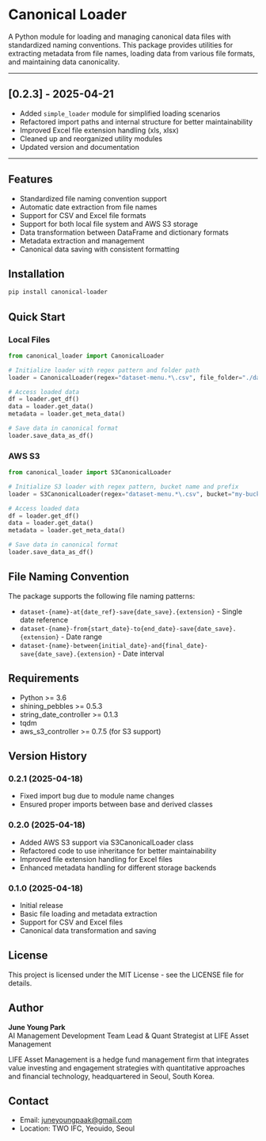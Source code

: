 # Canonical Loader

A Python module for loading and managing canonical data files with standardized naming conventions. This package provides utilities for extracting metadata from file names, loading data from various file formats, and maintaining data canonicality.

---

## [0.2.3] - 2025-04-21

- Added `simple_loader` module for simplified loading scenarios
- Refactored import paths and internal structure for better maintainability
- Improved Excel file extension handling (xls, xlsx)
- Cleaned up and reorganized utility modules
- Updated version and documentation

---

## Features

- Standardized file naming convention support
- Automatic date extraction from file names
- Support for CSV and Excel file formats
- Support for both local file system and AWS S3 storage
- Data transformation between DataFrame and dictionary formats
- Metadata extraction and management
- Canonical data saving with consistent formatting

## Installation

```bash
pip install canonical-loader
```

## Quick Start

### Local Files

```python
from canonical_loader import CanonicalLoader

# Initialize loader with regex pattern and folder path
loader = CanonicalLoader(regex="dataset-menu.*\.csv", file_folder="./dataset-canon")

# Access loaded data
df = loader.get_df()
data = loader.get_data()
metadata = loader.get_meta_data()

# Save data in canonical format
loader.save_data_as_df()
```

### AWS S3

```python
from canonical_loader import S3CanonicalLoader

# Initialize S3 loader with regex pattern, bucket name and prefix
loader = S3CanonicalLoader(regex="dataset-menu.*\.csv", bucket="my-bucket", bucket_prefix="data/")

# Access loaded data
df = loader.get_df()
data = loader.get_data()
metadata = loader.get_meta_data()

# Save data in canonical format
loader.save_data_as_df()
```

## File Naming Convention

The package supports the following file naming patterns:

- `dataset-{name}-at{date_ref}-save{date_save}.{extension}` - Single date reference
- `dataset-{name}-from{start_date}-to{end_date}-save{date_save}.{extension}` - Date range
- `dataset-{name}-between{initial_date}-and{final_date}-save{date_save}.{extension}` - Date interval

## Requirements

- Python >= 3.6
- shining_pebbles >= 0.5.3
- string_date_controller >= 0.1.3
- tqdm
- aws_s3_controller >= 0.7.5 (for S3 support)

## Version History

### 0.2.1 (2025-04-18)
- Fixed import bug due to module name changes
- Ensured proper imports between base and derived classes

### 0.2.0 (2025-04-18)
- Added AWS S3 support via S3CanonicalLoader class
- Refactored code to use inheritance for better maintainability
- Improved file extension handling for Excel files
- Enhanced metadata handling for different storage backends

### 0.1.0 (2025-04-18)
- Initial release
- Basic file loading and metadata extraction
- Support for CSV and Excel files
- Canonical data transformation and saving

## License

This project is licensed under the MIT License - see the LICENSE file for details.

## Author

**June Young Park**  
AI Management Development Team Lead & Quant Strategist at LIFE Asset Management

LIFE Asset Management is a hedge fund management firm that integrates value investing and engagement strategies with quantitative approaches and financial technology, headquartered in Seoul, South Korea.

## Contact

- Email: juneyoungpaak@gmail.com
- Location: TWO IFC, Yeouido, Seoul

